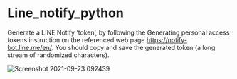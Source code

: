 # Line_notify_python
Generate a LINE Notify ‘token’, by following the Generating personal access tokens instruction on the referenced web page https://notify-bot.line.me/en/. 
You should copy and save the generated token (a long stream of randomized characters).

![Screenshot 2021-09-23 092439](https://user-images.githubusercontent.com/87161901/134446585-13fb0e2e-dbd4-4937-a48e-6bcce85f69bc.png)
